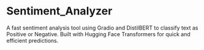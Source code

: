 # Sentiment_Analyzer
A fast sentiment analysis tool using Gradio and DistilBERT to classify text as Positive or Negative. Built with Hugging Face Transformers for quick and efficient predictions.
